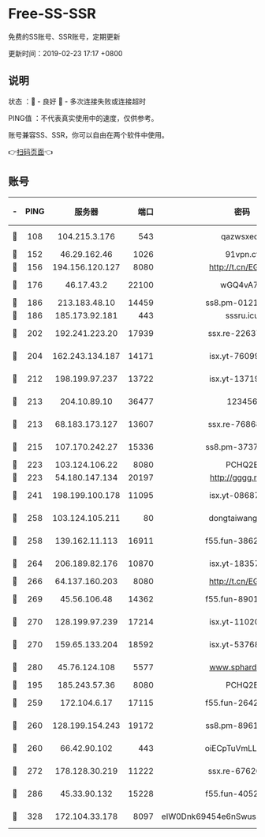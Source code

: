 # Free-SS-SSR

免费的SS账号、SSR账号，定期更新

更新时间：2019-02-23 17:17 +0800

## 说明

状态     ：🙂 - 良好 🙁 - 多次连接失败或连接超时

PING值   ：不代表真实使用中的速度，仅供参考。

账号兼容SS、SSR，你可以自由在两个软件中使用。

👉[扫码页面](https://liesauer.github.io/free-ss-ssr.github.io/)👈

## 账号

|-|PING|服务器|端口|密码|加密方式|区域|
|:----:|:----:|:-----:|-----:|:----:|:----:|:----:|
|🙂|108|104.215.3.176|543|qazwsxedc|aes-256-gcm|JP|
|🙂|152|46.29.162.46|1026|91vpn.cf|rc4-md5|RU|
|🙂|156|194.156.120.127|8080|http://t.cn/EGJIyrl|rc4-md5|RU|
|🙂|176|46.17.43.2|22100|wGQ4vA7D|aes-256-gcm|RU|
|🙂|186|213.183.48.10|14459|ss8.pm-01218790|rc4-md5|RU|
|🙂|186|185.173.92.181|443|sssru.icu|rc4-md5|RU|
|🙂|202|192.241.223.20|17939|ssx.re-22637861|aes-256-cfb|US|
|🙂|204|162.243.134.187|14171|isx.yt-76099235|aes-256-cfb|US|
|🙂|212|198.199.97.237|13722|isx.yt-13719964|aes-256-cfb|US|
|🙂|213|204.10.89.10|36477|123456|aes-256-cfb|US|
|🙂|213|68.183.173.127|13607|ssx.re-76868937|aes-256-cfb|US|
|🙂|215|107.170.242.27|15336|ss8.pm-37378232|aes-256-cfb|US|
|🙂|223|103.124.106.22|8080|PCHQ2E|rc4-md5|US|
|🙂|223|54.180.147.134|20197|http://gggg.rocks|chacha20|KR|
|🙂|241|198.199.100.178|11095|isx.yt-08687523|aes-256-cfb|US|
|🙂|258|103.124.105.211|80|dongtaiwang.com|aes-256-cfb|US|
|🙂|258|139.162.11.113|16911|f55.fun-38620708|aes-256-cfb|SG|
|🙂|264|206.189.82.176|10870|isx.yt-18357670|aes-256-cfb|SG|
|🙂|266|64.137.160.203|8080|http://t.cn/EGJIyrl|rc4-md5|CA|
|🙂|269|45.56.106.48|14362|f55.fun-89010731|aes-256-cfb|US|
|🙂|270|128.199.97.239|17214|isx.yt-11020903|aes-256-cfb|SG|
|🙂|270|159.65.133.204|18592|isx.yt-53768973|aes-256-cfb|SG|
|🙂|280|45.76.124.108|5577|www.sphard.com|aes-256-cfb|AU|
|🙂|195|185.243.57.36|8080|PCHQ2E|rc4-md5|US|
|🙂|259|172.104.6.17|17115|f55.fun-26427842|aes-256-cfb|US|
|🙂|260|128.199.154.243|19172|ss8.pm-89617917|aes-256-cfb|SG|
|🙂|260|66.42.90.102|443|oiECpTuVmLLxk4Ts|aes-256-cfb|US|
|🙂|272|178.128.30.219|11222|ssx.re-67626834|aes-256-cfb|SG|
|🙂|286|45.33.90.132|15228|f55.fun-40522373|aes-256-cfb|US|
|🙂|328|172.104.33.178|8097|eIW0Dnk69454e6nSwuspv9DmS201tQ0D|aes-256-cfb|SG|
